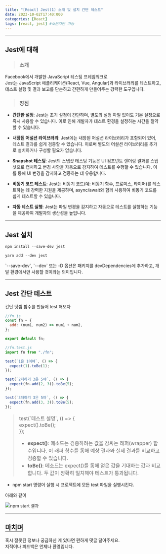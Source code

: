 ```yaml
---
title: "[React] Jest(1) 소개 및 설치 간단 테스트"
date: 2023-10-02T17:40:000
categories: [React]
tags: [react, jest] #소문자만 가능
---
```


---

## Jest에 대해

<h3><blockquote>소개
</blockquote></h3>

<p>
Facebook에서 개발한 JavaScript 테스팅 프레임워크로<br/>
Jest는 JavaScript 애플리케이션(React, Vue, Angular)과 라이브러리를 테스트하고, <br/>테스트 실행 및 결과 보고를 단순하고 간편하게 만들어주는 강력한 도구입니다.
</p>

<h3><blockquote>장점
</blockquote></h3>

- <b>간단한 설정</b>: Jest는 초기 설정이 간단하며, 별도의 설정 파일 없이도 기본 설정으로 즉시 사용할 수 있습니다. 이로 인해 개발자가 테스트 환경을 설정하는 시간을 절약할 수 있습니다.

- <b>내장된 어설션 라이브러리</b>: Jest에는 내장된 어설션 라이브러리가 포함되어 있어, 테스트 결과를 쉽게 검증할 수 있습니다. 이로써 별도의 어설션 라이브러리를 추가로 설치하거나 구성할 필요가 없습니다.

- <b>Snapshot 테스팅</b>: Jest의 스냅샷 테스팅 기능은 UI 컴포넌트 렌더링 결과를 스냅샷으로 캡처하고 변경 사항을 자동으로 감지하여 테스트를 수행할 수 있습니다. 이를 통해 UI 변경을 감지하고 검증하는 데 유용합니다.

- <b>비동기 코드 테스트</b>: Jest는 비동기 코드(예: 비동기 함수, 프로미스, 타이머)를 테스트하는 데 강력한 지원을 제공하며, async/await와 함께 사용하여 비동기 코드를 쉽게 테스트할 수 있습니다.

- <b>자동 테스트 실행</b>: Jest는 파일 변경을 감지하고 자동으로 테스트를 실행하는 기능을 제공하여 개발자의 생산성을 높입니다.

---

## Jest 설치

```js
npm install --save-dev jest

yarn add --dev jest
```

<p>
`--save-dev`, `--dev` 또는 -D 옵션은 패키지를 devDependencies에 추가하고, 개발 환경에서만 사용할 것이라는 의미입니다.
</p>

---

## Jest 간단 테스트

<p>간단 덧셈 함수를 만들어 test 해보자</p>

```js
//fn.js
const fn = {
  add: (num1, num2) => num1 + num2,
};

export default fn;
```

```js
//fn.test.js
import fn from "./fn";

test(`1은 1이야`, () => {
  expect(1).toBe(1);
});

test(`2더하기 3은 5야`, () => {
  expect(fn.add(2, 3)).toBe(5);
});

test(`3더하기 3은 5야`, () => {
  expect(fn.add(3, 3)).toBe(5);
});
```

<blockquote style="font-size:16px">
test(`테스트 설명`, () => {<br/>
  expect().toBe();<br/>
});<br/>

- <b>expect()</b>: 메소드는 검증하려는 값을 감싸는 래퍼(wrapper) 함수입니다. 이 래퍼 함수를 통해 예상 결과와 실제 결과를 비교하고 검증할 수 있습니다.
  <br/>
- <b>toBe()</b>: 메소드는 expect()를 통해 얻은 값을 기대하는 값과 비교합니다. 두 값이 정확히 일치해야 테스트가 통과됩니다.
</blockquote>

- npm start 명령어 실행 시 프로젝트에 모든 test 파일을 실행시킨다.

<p>아래와 같이</p>

<img src="https://github.com/taewok/taewok/assets/88264006/950712ec-190a-419e-b664-c09ec1b81046" alt="npm start 결과"/>

---

## <b style="border-bottom:2px solid gray"><b>마치며</b></b>

<P>혹시 잘못된 정보나 궁금하신 게 있다면 편하게 댓글 달아주세요.<br/>
지적이나 피드백은 언제나 환영입니다.</p>
